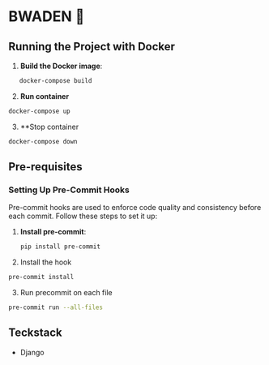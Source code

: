 # BWADEN 🚀



## Running the Project with Docker

1. **Build the Docker image**:

```bash
   docker-compose build
```

2. **Run container**

```bash
docker-compose up
```
3. **Stop container

```sh
docker-compose down
```


## Pre-requisites

### Setting Up Pre-Commit Hooks

Pre-commit hooks are used to enforce code quality and consistency before each commit. Follow these steps to set it up:

1. **Install pre-commit**:
   ```bash
   pip install pre-commit
   ```

2. Install the hook

```sh
pre-commit install
```

3. Run precommit on each file

```sh
pre-commit run --all-files
```

## Teckstack

- Django
